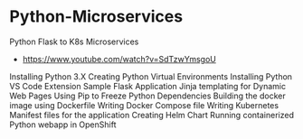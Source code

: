 # Python-Microservices

Python Flask to K8s Microservices

- https://www.youtube.com/watch?v=SdTzwYmsgoU

Installing Python 3.X
Creating Python Virtual Environments
Installing Python VS Code Extension
Sample Flask Application
Jinja templating for Dynamic Web Pages
Using Pip to Freeze Python Dependencies
Building the docker image using Dockerfile
Writing Docker Compose file
Writing Kubernetes Manifest files for the application
Creating Helm Chart
Running containerized Python webapp in OpenShift
